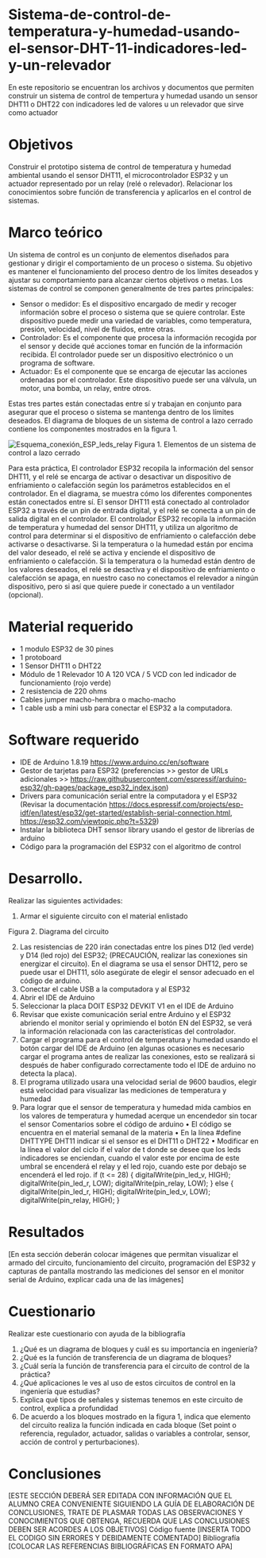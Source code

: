 # Sistema-de-control-de-temperatura-y-humedad-usando-el-sensor-DHT-11-indicadores-led-y-un-relevador
En este repositorio se encuentran los archivos y documentos que permiten construir un sistema de control de tempertura y humedad usando un sensor DHT11 o DHT22 con indicadores led de valores u un relevador que sirve como actuador

# Objetivos
Construir el prototipo sistema de control de temperatura y humedad ambiental usando el sensor DHT11, el microcontrolador ESP32 y un actuador representado por un relay (relé o relevador). Relacionar los conocimientos sobre función de transferencia y aplicarlos en el control de sistemas.

# Marco teórico

Un sistema de control es un conjunto de elementos diseñados para gestionar y dirigir el comportamiento de un proceso o sistema. Su objetivo es mantener el funcionamiento del proceso dentro de los límites deseados y ajustar su comportamiento para alcanzar ciertos objetivos o metas.
Los sistemas de control se componen generalmente de tres partes principales:
- Sensor o medidor: Es el dispositivo encargado de medir y recoger información sobre el proceso o sistema que se quiere controlar. Este dispositivo puede medir una variedad de variables, como temperatura, presión, velocidad, nivel de fluidos, entre otras.
- Controlador: Es el componente que procesa la información recogida por el sensor y decide qué acciones tomar en función de la información recibida. El controlador puede ser un dispositivo electrónico o un programa de software.
- Actuador: Es el componente que se encarga de ejecutar las acciones ordenadas por el controlador. Este dispositivo puede ser una válvula, un motor, una bomba, un relay, entre otros.

Estas tres partes están conectadas entre sí y trabajan en conjunto para asegurar que el proceso o sistema se mantenga dentro de los límites deseados.
El diagrama de bloques de un sistema de control a lazo cerrado contiene los componentes mostrados en la figura 1.
 
![Esquema_conexión_ESP_leds_relay](https://user-images.githubusercontent.com/72757419/226203373-bc58200d-10b8-481f-a1ef-ba72375dc73b.png)
Figura 1. Elementos de un sistema de control a lazo cerrado

Para esta práctica, El controlador ESP32 recopila la información del sensor DHT11, y el relé se encarga de activar o desactivar un dispositivo de enfriamiento o calefacción según los parámetros establecidos en el controlador. En el diagrama, se muestra cómo los diferentes componentes están conectados entre sí. El sensor DHT11 está conectado al controlador ESP32 a través de un pin de entrada digital, y el relé se conecta a un pin de salida digital en el controlador. El controlador ESP32 recopila la información de temperatura y humedad del sensor DHT11, y utiliza un algoritmo de control para determinar si el dispositivo de enfriamiento o calefacción debe activarse o desactivarse. Si la temperatura o la humedad están por encima del valor deseado, el relé se activa y enciende el dispositivo de enfriamiento o calefacción. Si la temperatura o la humedad están dentro de los valores deseados, el relé se desactiva y el dispositivo de enfriamiento o calefacción se apaga, en nuestro caso no conectamos el relevador a ningún dispositivo, pero si así que quiere puede ir conectado a un ventilador (opcional).

# Material requerido

-	1 modulo ESP32 de 30 pines
-	1 protoboard
-	1 Sensor DHT11 o DHT22
-	Módulo de 1 Relevador 10 A 120 VCA / 5 VCD con led indicador de funcionamiento (rojo verde)
-	2 resistencia de 220 ohms
-	Cables jumper macho-hembra o macho-macho 
-	1 cable usb a mini usb para conectar el ESP32 a la computadora.

# Software requerido

- IDE de Arduino 1.8.19 https://www.arduino.cc/en/software 
- Gestor de tarjetas para ESP32 (preferencias >> gestor de URLs adicionales >> https://raw.githubusercontent.com/espressif/arduino-esp32/gh-pages/package_esp32_index.json)
- Drivers para comunicación serial entre la computadora y el ESP32 (Revisar la documentación https://docs.espressif.com/projects/esp-idf/en/latest/esp32/get-started/establish-serial-connection.html, https://esp32.com/viewtopic.php?t=5329) 
- Instalar la biblioteca DHT sensor library usando el gestor de librerías de arduino
- Código para la programación del ESP32 con el algoritmo de control 

# Desarrollo.
Realizar las siguientes actividades:

1.	Armar el siguiente circuito con el material enlistado
  


Figura 2. Diagrama del circuito

2.	Las resistencias de 220 irán conectadas entre los pines D12 (led verde) y D14 (led rojo) del ESP32; (PRECAUCIÓN, realizar las conexiones sin energizar el circuito). En el diagrama se usa el sensor DHT12, pero se puede usar el DHT11, sólo asegúrate de elegir el sensor adecuado en el código de arduino.
3.	Conectar el cable USB a la computadora y al ESP32
4.	Abrir el IDE de Arduino
5.	Seleccionar la placa DOIT ESP32 DEVKIT V1 en el IDE de Arduino
6.	Revisar que existe comunicación serial entre Arduino y el ESP32 abriendo el monitor serial y oprimiendo el botón EN del ESP32, se verá la información relacionada con las características del controlador.
7.	Cargar el programa para el control de temperatura y humedad usando el botón cargar del IDE de Arduino (en algunas ocasiones es necesario cargar el programa antes de realizar las conexiones, esto se realizará si después de haber configurado correctamente todo el IDE de arduino no detecta la placa).
8.	El programa utilizado usara una velocidad serial de 9600 baudios, elegir está velocidad para visualizar las mediciones de temperatura y humedad
9.	Para lograr que el sensor de temperatura y humedad mida cambios en los valores de temperatura y humedad acerque un encendedor sin tocar el sensor
Comentarios sobre el código de arduino 
•	El código se encuentra en el material semanal de la materia 
•	En la línea #define DHTTYPE DHT11 indicar si el sensor es el DHT11 o DHT22
•	Modificar en la línea el valor del ciclo if el valor de t donde se desee que los leds indicadores se enciendan, cuando el valor este por encima de este umbral se encenderá el relay y el led rojo, cuando este por debajo se encenderá el led rojo.
if (t <= 28) {
   digitalWrite(pin_led_v, HIGH);
   digitalWrite(pin_led_r, LOW);
   digitalWrite(pin_relay, LOW);
 } else {
   digitalWrite(pin_led_r, HIGH);
   digitalWrite(pin_led_v, LOW);
   digitalWrite(pin_relay, HIGH);
 }

# Resultados

[En esta sección deberán colocar imágenes que permitan visualizar el armado del circuito, funcionamiento del circuito, programación del ESP32 y capturas de pantalla mostrando las mediciones del sensor en el monitor serial de Arduino, explicar cada una de las imágenes]

# Cuestionario

Realizar este cuestionario con ayuda de la bibliografía
1.	¿Qué es un diagrama de bloques y cuál es su importancia en ingeniería?
2.	¿Qué es la función de transferencia de un diagrama de bloques?
3.	¿Cuál sería la función de transferencia para el circuito de control de la práctica?
4.	¿Qué aplicaciones le ves al uso de estos circuitos de control en la ingeniería que estudias?
5.	Explica qué tipos de señales y sistemas tenemos en este circuito de control, explica a profundidad 
6.	De acuerdo a los bloques mostrado en la figura 1, indica que elemento del circuito realiza la función indicada en cada bloque (Set point o referencia, regulador, actuador, salidas o variables a controlar, sensor, acción de control y perturbaciones).

# Conclusiones

[ESTE SECCIÓN DEBERÁ SER EDITADA CON INFORMACIÓN QUE EL ALUMNO CREA CONVENIENTE SIGUIENDO LA GUÍA DE ELABORACIÓN DE CONCLUSIONES, TRATE DE PLASMAR TODAS LAS OBSERVACIONES Y CONOCIMIENTOS QUE OBTENGA, RECUERDA QUE LAS CONCLUSIONES DEBEN SER ACORDES A LOS OBJETIVOS] 
Código fuente
[INSERTA TODO EL CODIGO SIN ERRORES Y DEBIDAMENTE COMENTADO]
Bibliografía
[COLOCAR LAS REFERENCIAS BIBLIOGRÁFICAS EN FORMATO APA]
